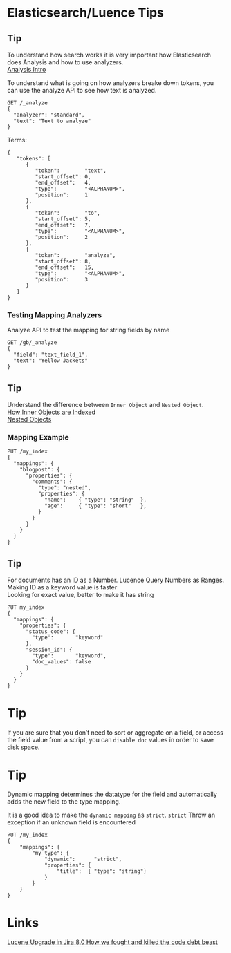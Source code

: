 # Elasticsearch/Luence Tips

## Tip
To understand how search works it is very important how Elasticsearch does Analysis and how to use analyzers.    
[Analysis Intro](https://www.elastic.co/guide/en/elasticsearch/guide/master/analysis-intro.html)


To understand what is going on how analyzers breake down tokens, you can use the analyze API to see how text is analyzed. 
```
GET /_analyze
{
  "analyzer": "standard",
  "text": "Text to analyze"
}
```
Terms:
```
{
   "tokens": [
      {
         "token":        "text",
         "start_offset": 0,
         "end_offset":   4,
         "type":         "<ALPHANUM>",
         "position":     1
      },
      {
         "token":        "to",
         "start_offset": 5,
         "end_offset":   7,
         "type":         "<ALPHANUM>",
         "position":     2
      },
      {
         "token":        "analyze",
         "start_offset": 8,
         "end_offset":   15,
         "type":         "<ALPHANUM>",
         "position":     3
      }
   ]
}

```

### Testing Mapping Analyzers
Analyze API to test the mapping for string fields by name
```
GET /gb/_analyze
{
  "field": "text_field_1",
  "text": "Yellow Jackets" 
}
```

## Tip
Understand the difference between `Inner Object` and `Nested Object`.    
[How Inner Objects are Indexed](https://www.elastic.co/guide/en/elasticsearch/guide/master/complex-core-fields.html#_how_inner_objects_are_indexed)  
[Nested Objects](https://www.elastic.co/guide/en/elasticsearch/guide/master/nested-objects.html)

### Mapping Example
```
PUT /my_index
{
  "mappings": {
    "blogpost": {
      "properties": {
        "comments": {
          "type": "nested", 
          "properties": {
            "name":    { "type": "string"  },
            "age":     { "type": "short"   },
          }
        }
      }
    }
  }
}
```

## Tip
For documents has an ID as a Number. Lucence Query Numbers as Ranges.  Making ID as a keyword value is faster    
Looking for exact value, better to make it has string    

```
PUT my_index
{
  "mappings": {
    "properties": {
      "status_code": { 
        "type":       "keyword"
      },
      "session_id": { 
        "type":       "keyword",
        "doc_values": false
      }
    }
  }
}
```

# Tip
If you are sure that you don’t need to sort or aggregate on a field, or access the field value from a script, you can `disable doc` values in order to save disk space.

# Tip
Dynamic mapping determines the datatype for the field and automatically adds the new field to the type mapping.    

It is a good idea to make the `dynamic mapping` as `strict`.
`strict` Throw an exception if an unknown field is encountered

```
PUT /my_index
{
    "mappings": {
        "my_type": {
            "dynamic":      "strict", 
            "properties": {
                "title":  { "type": "string"}
            }
        }
    }
}
```





# Links
[Lucene Upgrade in Jira 8.0 How we fought and killed the code debt beast ](https://youtu.be/WDPe4cjURNI)

